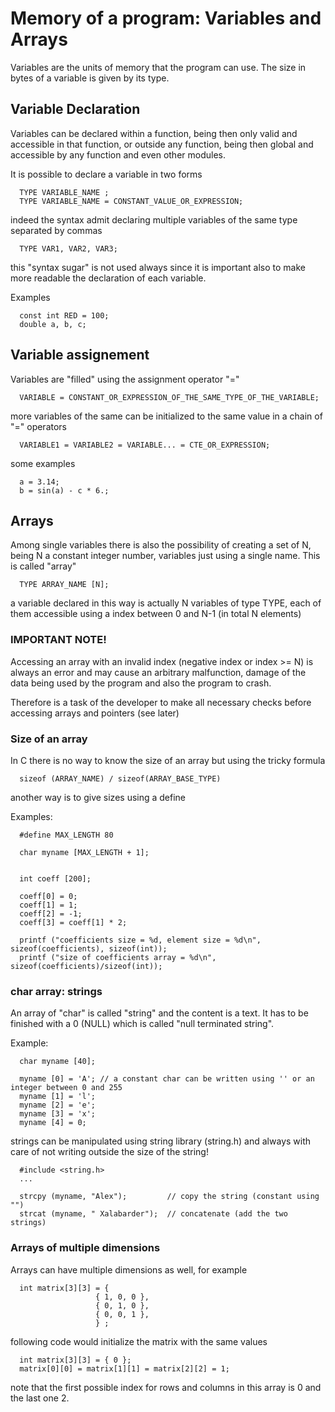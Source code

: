 #  Memory of a program: Variables and Arrays

Variables are the units of memory that the program can use. The size in bytes of a variable
is given by its type.


## Variable Declaration

Variables can be declared within a function, being then only valid and accessible in that function,
or outside any function, being then global and accessible by any function and even other modules.

It is possible to declare a variable in two forms

      TYPE VARIABLE_NAME ;
      TYPE VARIABLE_NAME = CONSTANT_VALUE_OR_EXPRESSION;


indeed the syntax admit declaring multiple variables of the same type separated by commas

      TYPE VAR1, VAR2, VAR3;

this "syntax sugar" is not used always since it is important also to make more readable the
declaration of each variable.

Examples

      const int RED = 100;
      double a, b, c;

## Variable assignement

Variables are "filled" using the assignment operator "="

      VARIABLE = CONSTANT_OR_EXPRESSION_OF_THE_SAME_TYPE_OF_THE_VARIABLE;

more variables of the same can be initialized to the same value in a chain of "=" operators

      VARIABLE1 = VARIABLE2 = VARIABLE... = CTE_OR_EXPRESSION;

some examples

      a = 3.14;
      b = sin(a) - c * 6.;


## Arrays

Among single variables there is also the possibility of creating a set of N, being N a constant integer number,
variables just using a single name. This is called "array"

      TYPE ARRAY_NAME [N];

a variable declared in this way is actually N variables of type TYPE, each of them
accessible using a index between 0 and N-1 (in total N elements)

### IMPORTANT NOTE!

Accessing an array with an invalid index (negative index or index >= N) is always an error
and may cause an arbitrary malfunction, damage of the data being used by the program and
also the program to crash.

Therefore is a task of the developer to make all necessary checks before accessing arrays
and pointers (see later)

### Size of an array

In C there is no way to know the size of an array but using the tricky formula

      sizeof (ARRAY_NAME) / sizeof(ARRAY_BASE_TYPE)

another way is to give sizes using a define

Examples:

      #define MAX_LENGTH 80

      char myname [MAX_LENGTH + 1];


      int coeff [200];

      coeff[0] = 0;
      coeff[1] = 1;
      coeff[2] = -1;
      coeff[3] = coeff[1] * 2;

      printf ("coefficients size = %d, element size = %d\n", sizeof(coefficients), sizeof(int));
      printf ("size of coefficients array = %d\n", sizeof(coefficients)/sizeof(int));

### char array: strings

An array of "char" is called "string" and the content is a text. It has to be finished with a 0 (NULL)
which is called "null terminated string".

Example:

      char myname [40];

      myname [0] = 'A'; // a constant char can be written using '' or an integer between 0 and 255
      myname [1] = 'l';
      myname [2] = 'e';
      myname [3] = 'x';
      myname [4] = 0;

strings can be manipulated using string library (string.h) and always with care of not writing
outside the size of the string!

      #include <string.h>
      ...

      strcpy (myname, "Alex");         // copy the string (constant using "")
      strcat (myname, " Xalabarder");  // concatenate (add the two strings)


### Arrays of multiple dimensions

Arrays can have multiple dimensions as well, for example

      int matrix[3][3] = {
                       { 1, 0, 0 },
                       { 0, 1, 0 },
                       { 0, 0, 1 },
                       } ;

following code would initialize the matrix with the same values

      int matrix[3][3] = { 0 };
      matrix[0][0] = matrix[1][1] = matrix[2][2] = 1;

note that the first possible index for rows and columns in this array
is 0 and the last one 2.
